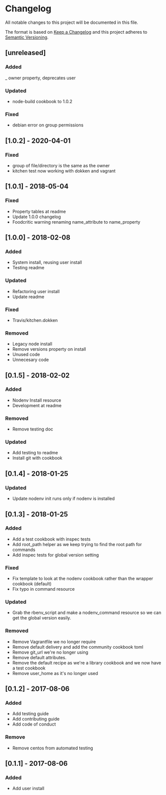 # Changelog
All notable changes to this project will be documented in this file.

The format is based on [Keep a Changelog](http://keepachangelog.com/en/1.0.0/)
and this project adheres to [Semantic Versioning](http://semver.org/spec/v2.0.0.html).

## [unreleased]
### Added
_ owner property, deprecates user
### Updated
- node-build cookbook to 1.0.2
### Fixed
- debian error on group permissions

## [1.0.2] - 2020-04-01
### Fixed
- group of file/directory is the same as the owner
- kitchen test now working with dokken and vagrant

## [1.0.1] - 2018-05-04
### Fixed
- Property tables at readme
- Update 1.0.0 changelog
- Foodcritic warning renaming name_attribute to name_property

## [1.0.0] - 2018-02-08
### Added
- System install, reusing user install
- Testing readme
### Updated
- Refactoring user install
- Update readme
### Fixed
- Travis/kitchen.dokken
### Removed
- Legacy node install
- Remove versions property on install
- Unused code
- Unnecesary code

## [0.1.5] - 2018-02-02
### Added
- Nodenv Install resource
- Development at readme
### Removed
- Remove testing doc
### Updated
- Add testing to readme
- Install git with cookbook

## [0.1.4] - 2018-01-25
### Updated
- Update nodenv init runs only if nodenv is installed

## [0.1.3] - 2018-01-25
### Added
- Add a test cookbook with inspec tests
- Add root_path helper as we keep trying to find the root path for commands
- Add inspec tests for global version setting
### Fixed
- Fix template to look at the nodenv cookbook rather than the wrapper cookbook (default)
- Fix typo in command resource
### Updated
- Grab the rbenv_script and make a nodenv_command resource so we can get the global version easily.
### Removed
- Remove Vagrantfile we no longer require
- Remove default delivery and add  the community cookbook toml
- Remove git_url we're no longer using
- Remove default attributes.
- Remove the default recipe as we're a library cookbook and we now have a test cookbook
- Remove user_home as it's no longer used

## [0.1.2] - 2017-08-06
### Added
- Add testing guide
- Add contributing guide
- Add code of conduct
### Remove
- Remove centos from automated testing

## [0.1.1] - 2017-08-06
### Added
- Add user install
